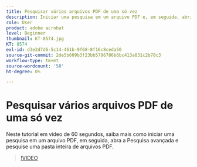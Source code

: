 ```yaml
---
title: Pesquisar vários arquivos PDF de uma só vez
description: Iniciar uma pesquisa em um arquivo PDF e, em seguida, abrir a Pesquisa avançada e pesquisar uma pasta inteira de arquivos PDF
role: User
product: adobe acrobat
level: Beginner
thumbnail: KT-8574.jpg
KT: 8574
exl-id: d3e2d7d6-5c14-461b-9f68-8f16c8ceda50
source-git-commit: 2de5b609b3f23bb5796786b6bc413a831c2b78c3
workflow-type: tm+mt
source-wordcount: '58'
ht-degree: 0%

---
```


# Pesquisar vários arquivos PDF de uma só vez

Neste tutorial em vídeo de 60 segundos, saiba mais como iniciar uma pesquisa em um arquivo PDF, em seguida, abra a Pesquisa avançada e pesquise uma pasta inteira de arquivos PDF.

>[!VIDEO](https://video.tv.adobe.com/v/336363?hidetitle=true)

